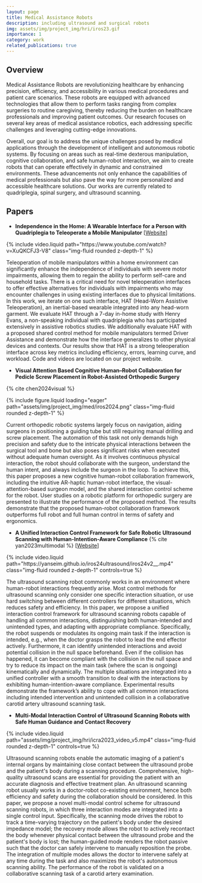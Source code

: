 ```yaml
---
layout: page
title: Medical Assistance Robots
description: including ultrasound and surgical robots
img: assets/img/project_img/hri/iros23.gif
importance: 1
category: work
related_publications: true
---
```


## Overview

Medical Assistance Robots are revolutionizing healthcare by enhancing precision, efficiency, and accessibility in various medical procedures and patient care scenarios. These robots are equipped with advanced technologies that allow them to perform tasks ranging from complex surgeries to routine caregiving, thereby reducing the burden on healthcare professionals and improving patient outcomes. Our research focuses on several key areas of medical assistance robotics, each addressing specific challenges and leveraging cutting-edge innovations.

Overall, our goal is to address the unique challenges posed by medical applications through the development of intelligent and autonomous robotic systems. By focusing on areas such as real-time dexterous manipulation, cognitive collaboration, and safe human-robot interaction, we aim to create robots that can operate effectively in dynamic and constrained environments. These advancements not only enhance the capabilities of medical professionals but also pave the way for more personalized and accessible healthcare solutions. Our works are currently related to quadriplegia, spinal surgery, and ultrasound scanning.

## Papers

- **Independence in the Home: A Wearable Interface for a Person with Quadriplegia to Teleoperate a Mobile Manipulator**
  [[Website](https://sites.google.com/view/hat2-teleop/home)]

<div class="col-sm mt-3 mt-md-0">
    {% include video.liquid path="https://www.youtube.com/watch?v=XuQKCFJ3-V8" class="img-fluid rounded z-depth-1" %}
</div>

Teleoperation of mobile manipulators within a home environment can significantly enhance the independence of individuals with severe motor impairments, allowing them to regain the ability to perform self-care and household tasks. There is a critical need for novel teleoperation interfaces to offer effective alternatives for individuals with impairments who may encounter challenges in using existing interfaces due to physical limitations. In this work, we iterate on one such interface, HAT (Head-Worn Assistive Teleoperation), an inertial-based wearable integrated into any head-worn garment. We evaluate HAT through a 7-day in-home study with Henry Evans, a non-speaking individual with quadriplegia who has participated extensively in assistive robotics studies. We additionally evaluate HAT with a proposed shared control method for mobile manipulators termed Driver Assistance and demonstrate how the interface generalizes to other physical devices and contexts. Our results show that HAT is a strong teleoperation interface across key metrics including efficiency, errors, learning curve, and workload. Code and videos are located on our project website.

- **Visual Attention Based Cognitive Human–Robot Collaboration for Pedicle Screw Placement in Robot-Assisted Orthopedic Surgery**

{% cite chen2024visual %}

<div class="col-sm mt-3 mt-md-0">
    {% include figure.liquid loading="eager" path="assets/img/project_img/med/iros2024.png" class="img-fluid rounded z-depth-1" %}
</div>

Current orthopedic robotic systems largely focus on navigation, aiding surgeons in positioning a guiding tube but still requiring manual drilling and screw placement. The automation of this task not only demands high precision and safety due to the intricate physical interactions between the surgical tool and bone but also poses significant risks when executed without adequate human oversight. As it involves continuous physical interaction, the robot should collaborate with the surgeon, understand the human intent, and always include the surgeon in the loop. To achieve this, this paper proposes a new cognitive human-robot collaboration framework, including the intuitive AR-haptic human-robot interface, the visual-attention-based surgeon model, and the shared interaction control scheme for the robot. User studies on a robotic platform for orthopedic surgery are presented to illustrate the performance of the proposed method. The results demonstrate that the proposed human-robot collaboration framework outperforms full robot and full human control in terms of safety and ergonomics.

- **A Unified Interaction Control Framework for Safe Robotic Ultrasound Scanning with Human-Intention-Aware Compliance**
  {% cite yan2023multimodal %}
  [[Website](https://yanseim.github.io/iros24ultrasound/)]

<div class="col-sm mt-3 mt-md-0">
    {% include video.liquid path="https://yanseim.github.io/iros24ultrasound/iros24v2__.mp4" class="img-fluid rounded z-depth-1" controls=true %}
</div>

The ultrasound scanning robot commonly works in an environment where human-robot interactions frequently arise. Most control methods for ultrasound scanning only consider one specific interaction situation, or use hard switching between different controllers for different situations, which reduces safety and efficiency. In this paper, we propose a unified interaction control framework for ultrasound scanning robots capable of handling all common interactions, distinguishing both human-intended and unintended types, and adapting with appropriate compliance. Specifically, the robot suspends or modulates its ongoing main task if the interaction is intended, e.g., when the doctor grasps the robot to lead the end effector actively. Furthermore, it can identify unintended interactions and avoid potential collision in the null space beforehand. Even if the collision has happened, it can become compliant with the collision in the null space and try to reduce its impact on the main task (where the scan is ongoing) kinematically and dynamically. The multiple situations are integrated into a unified controller with a smooth transition to deal with the interactions by exhibiting human-intention-aware compliance. Experimental results demonstrate the framework’s ability to cope with all common interactions including intended intervention and unintended collision in a collaborative carotid artery ultrasound scanning task.

- **Multi-Modal Interaction Control of Ultrasound Scanning Robots with Safe Human Guidance and Contact Recovery**

<div class="col-sm mt-3 mt-md-0">
    {% include video.liquid path="assets/img/project_img/hri/icra2023_video_v5.mp4" class="img-fluid rounded z-depth-1" controls=true %}
</div>

Ultrasound scanning robots enable the automatic imaging of a patient's internal organs by maintaining close contact between the ultrasound probe and the patient's body during a scanning procedure. Comprehensive, high-quality ultrasound scans are essential for providing the patient with an accurate diagnosis and effective treatment plan. An ultrasound scanning robot usually works in a doctor-robot co-existing environment, hence both efficiency and safety during the collaboration should be considered. In this paper, we propose a novel multi-modal control scheme for ultrasound scanning robots, in which three interaction modes are integrated into a single control input. Specifically, the scanning mode drives the robot to track a time-varying trajectory on the patient's body under the desired impedance model; the recovery mode allows the robot to actively recontact the body whenever physical contact between the ultrasound probe and the patient's body is lost; the human-guided mode renders the robot passive such that the doctor can safely intervene to manually reposition the probe. The integration of multiple modes allows the doctor to intervene safely at any time during the task and also maximizes the robot's autonomous scanning ability. The performance of the robot is validated on a collaborative scanning task of a carotid artery examination.
